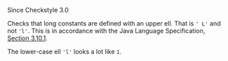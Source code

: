 Since Checkstyle 3.0

Checks that long constants are defined with an upper ell. That is `' L'`
and not `'l'`. This is in accordance with the Java Language
Specification, [Section
3.10.1](https://docs.oracle.com/javase/specs/jls/se8/html/jls-3.html#jls-3.10.1).

The lower-case ell `'l'` looks a lot like `1`.
